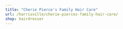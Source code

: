 ```yaml
---
title: "Cherie Pierce's Family Hair Care"
url: /harrisville/cherie-pierces-family-hair-care/
shop: hairdresser
---
```

